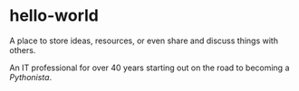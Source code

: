 # hello-world
A place to store ideas, resources, or even share and discuss things with others.

An IT professional for over 40 years starting out on the road to becoming a *Pythonista*.
